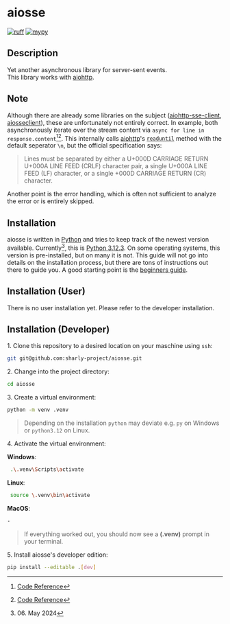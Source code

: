 # aiosse

[![ruff](https://img.shields.io/endpoint?url=https://raw.githubusercontent.com/astral-sh/ruff/main/assets/badge/v2.json)](https://github.com/astral-sh/ruff)
[![mypy](https://www.mypy-lang.org/static/mypy_badge.svg)](https://mypy-lang.org/)

## Description

Yet another asynchronous library for server-sent events.  
This library works with [aiohttp](https://docs.aiohttp.org/en/stable).

## Note
Although there are already some libraries on the subject
([aiohttp-sse-client](https://github.com/rtfol/aiohttp-sse-client),
[aiosseclient](https://github.com/ebraminio/aiosseclient)), these are
unfortunately not entirely correct. In example, both asynchronously iterate
over the stream content via `async for line in response.content`[^1][^2].
This internally calls [aiohttp](https://docs.aiohttp.org/en/stable)'s [`readuntil`](https://docs.aiohttp.org/en/stable/streams.html#aiohttp.StreamReader.readuntil) method with
the default seperator `\n`, but the official specification says:

> Lines must be separated by either a U+000D CARRIAGE RETURN U+000A LINE FEED
   (CRLF) character pair, a single U+000A LINE FEED (LF) character, or a
   single +000D CARRIAGE RETURN (CR) character.

Another point is the error handling, which is often not sufficient to analyze
the error or is entirely skipped.

[^1]: [Code Reference](https://github.com/rtfol/aiohttp-sse-client/blob/e311075ac8b9b75d8b09512f8638f1dd03e2ef2b/aiohttp_sse_client/client.py#L157)   
[^2]: [Code Reference](https://github.com/ebraminio/aiosseclient/blob/375d597bcc3a7bf871b65913b366d515b300dc93/aiosseclient.py#L131)

## Installation

aiosse is written in [Python](https://www.python.org) and tries to keep track
of the newest version available. Currently[^3], this is
[Python 3.12.3](https://www.python.org/downloads/release/python-3123/).
On some operating systems, this version is pre-installed, but on many it is
not. This guide will not go into details on the installation process, but
there are tons of instructions out there to guide you. A good starting point
is the [beginners guide](https://www.python.org/about/gettingstarted/).

[^3]: 06\. May 2024

## Installation (User)

There is no user installation yet. Please refer to the developer installation.

## Installation (Developer)

1\. Clone this repository to a desired location on your maschine using `ssh`:

```sh
git git@github.com:sharly-project/aiosse.git
```

2\. Change into the project directory:

```sh
cd aiosse
```

3\. Create a virtual environment:

```sh
python -m venv .venv
```

> Depending on the installation `python` may deviate e.g. `py` on Windows or
> `python3.12` on Linux.

4\. Activate the virtual environment:

**Windows**:

```sh
 .\.venv\Scripts\activate
```

**Linux**:

```sh
 source \.venv\bin\activate
```

**MacOS**:

```sh
-
```

> If everything worked out, you should now see a **(.venv)** prompt in your
> terminal.

5\. Install aiosse's developer edition:

```sh
pip install --editable .[dev]
```
